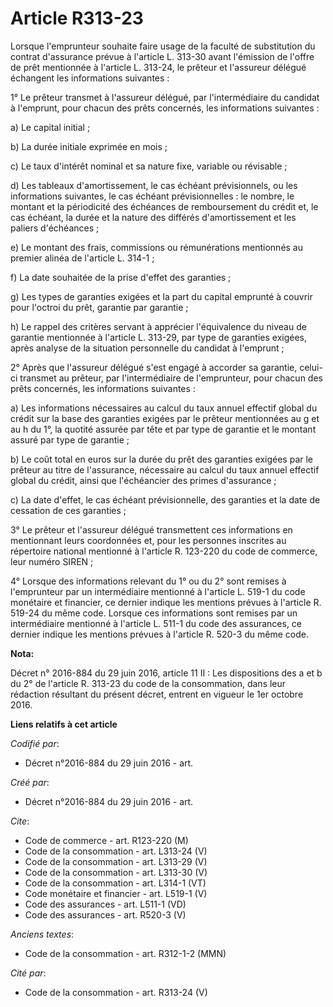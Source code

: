 # Article R313-23

Lorsque l'emprunteur souhaite faire usage de la faculté de substitution du contrat d'assurance prévue à l'article L. 313-30
avant l'émission de l'offre de prêt mentionnée à l'article L. 313-24, le prêteur et l'assureur délégué échangent les
informations suivantes : 

1° Le prêteur transmet à l'assureur délégué, par l'intermédiaire du candidat à l'emprunt, pour chacun des prêts concernés,
les informations suivantes : 

a) Le capital initial ; 

b) La durée initiale exprimée en mois ; 

c) Le taux d'intérêt nominal et sa nature fixe, variable ou révisable ; 

d) Les tableaux d'amortissement, le cas échéant prévisionnels, ou les informations suivantes, le cas échéant
prévisionnelles : le nombre, le montant et la périodicité des échéances de remboursement du crédit et, le cas échéant, la
durée et la nature des différés d'amortissement et les paliers d'échéances ; 

e) Le montant des frais, commissions ou rémunérations mentionnés au premier alinéa de l'article L. 314-1 ; 

f) La date souhaitée de la prise d'effet des garanties ; 

g) Les types de garanties exigées et la part du capital emprunté à couvrir pour l'octroi du prêt, garantie par garantie ; 

h) Le rappel des critères servant à apprécier l'équivalence du niveau de garantie mentionnée à l'article L. 313-29, par type
de garanties exigées, après analyse de la situation personnelle du candidat à l'emprunt ; 

2° Après que l'assureur délégué s'est engagé à accorder sa garantie, celui-ci transmet au prêteur, par l'intermédiaire de
l'emprunteur, pour chacun des prêts concernés, les informations suivantes : 

a) Les informations nécessaires au calcul du taux annuel effectif global du crédit sur la base des garanties exigées par le
prêteur mentionnées au g et au h du 1°, la quotité assurée par tête et par type de garantie et le montant assuré par type de
garantie ; 

b) Le coût total en euros sur la durée du prêt des garanties exigées par le prêteur au titre de l'assurance, nécessaire au
calcul du taux annuel effectif global du crédit, ainsi que l'échéancier des primes d'assurance ; 

c) La date d'effet, le cas échéant prévisionnelle, des garanties et la date de cessation de ces garanties ; 

3° Le prêteur et l'assureur délégué transmettent ces informations en mentionnant leurs coordonnées et, pour les personnes
inscrites au répertoire national mentionné à l'article R. 123-220 du code de commerce, leur numéro SIREN ; 

4° Lorsque des informations relevant du 1° ou du 2° sont remises à l'emprunteur par un intermédiaire mentionné à l'article L.
519-1 du code monétaire et financier, ce dernier indique les mentions prévues à l'article R. 519-24 du même code. Lorsque ces
informations sont remises par un intermédiaire mentionné à l'article L. 511-1 du code des assurances, ce dernier indique les
mentions prévues à l'article R. 520-3 du même code.

**Nota:**

Décret n° 2016-884 du 29 juin 2016, article 11 II : Les dispositions des a et b du 2° de l'article R. 313-23 du code de la
consommation, dans leur rédaction résultant du présent décret, entrent en vigueur le 1er octobre 2016.

**Liens relatifs à cet article**

_Codifié par_:

  - Décret n°2016-884 du 29 juin 2016 - art.

_Créé par_:

  - Décret n°2016-884 du 29 juin 2016 - art.

_Cite_:

  - Code de commerce - art. R123-220 (M)
  - Code de la consommation - art. L313-24 (V)
  - Code de la consommation - art. L313-29 (V)
  - Code de la consommation - art. L313-30 (V)
  - Code de la consommation - art. L314-1 (VT)
  - Code monétaire et financier - art. L519-1 (V)
  - Code des assurances - art. L511-1 (VD)
  - Code des assurances - art. R520-3 (V)

_Anciens textes_:

  - Code de la consommation - art. R312-1-2 (MMN)

_Cité par_:

  - Code de la consommation - art. R313-24 (V)
